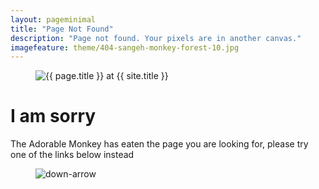 ```yaml
---
layout: pageminimal
title: "Page Not Found"
description: "Page not found. Your pixels are in another canvas."
imagefeature: theme/404-sangeh-monkey-forest-10.jpg
---  
```

<figure>
<img src="{{ site.url }}/images/theme/404.jpg" alt="{{ page.title }} at {{ site.title }}">
</figure>
<div class="text-center">
<h1>I am sorry</h1>
<p>The Adorable Monkey has eaten the page you are looking for,
please try one of the links below instead</p>
</div>
<figure>
<img src="{{ site.url }}/images/bg-arrow.png" alt="down-arrow">
</figure>